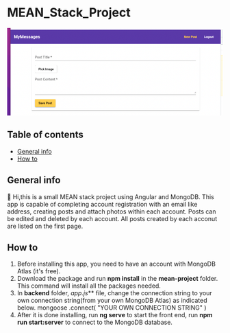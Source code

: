 # MEAN_Stack_Project
<img width="1000" alt="1" src="startpage.png">

## Table of contents
* [General info](#general-info)
* [How to](#how-to)

## General info
👋 Hi,this is a small MEAN stack project using Angular and MongoDB. This app is capable of completing account registration with an email like address, creating posts and attach photos within each account. Posts can be edited and deleted by each account. All posts created by each acconut are listed on the first page.

## How to
1. Before installing this app, you need to have an account with MongoDB Atlas (it's free).
2. Download the package and run **npm install** in the __mean-project__ folder. This command will install all the packages needed.
3. In __backend__ folder, _app.js_** file, change the connection string to your own connection string(from your own MongoDB Atlas) as indicated below.
mongoose
  .connect(
    "YOUR OWN CONNECTION STRING"
  )
4. After it is done installing, run **ng serve** to start the front end, run **npm run start:server** to connect to the MongoDB database.
